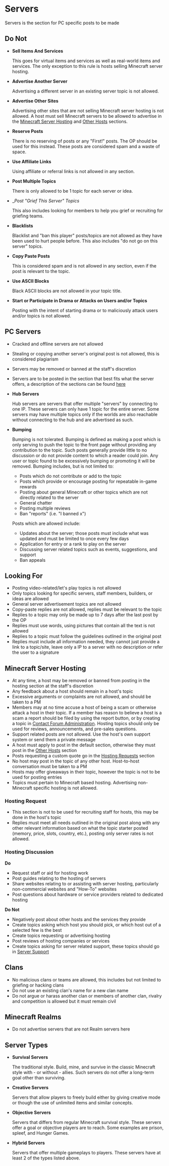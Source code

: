 # Servers

Servers is the section for PC specific posts to be made


## Do Not

* __Sell Items And Services__

  This goes for virtual items and services as well as real-world items and services. The only exception to this rule is hosts selling Minecraft server hosting.

* __Advertise Another Server__

  Advertising a different server in an existing server topic is not allowed.

* __Advertise Other Sites__

  Advertising other sites that are not selling Minecraft server hosting is not allowed. A host must sell Minecraft servers to be allowed to advertise in the [Minecraft Server Hosting](http://www.minecraftforum.net/forum/131-minecraft-server-hosting/) and [Other Hosts](http://www.minecraftforum.net/forum/46-other-hosts/) sections.

* __Reserve Posts__

  There is no reserving of posts or any "First!" posts. The OP should be used for this instead. These posts are considered spam and a waste of space.

* __Use Affiliate Links__

  Using affiliate or referral links is not allowed in any section.

* __Post Multiple Topics__

  There is only allowed to be 1 topic for each server or idea.

* __Post "Grief This Server" Topics_

  This also includes looking for members to help you grief or recruiting for griefing teams.

* __Blacklists__

  Blacklist and "ban this player" posts/topics are not allowed as they have been used to hurt people before. This also includes "do not go on this server" topics.

* __Copy Paste Posts__

  This is considered spam and is not allowed in any section, even if the post is relevant to the topic.

* __Use ASCII Blocks__

  Black ASCII blocks are not allowed in your topic title.

* __Start or Participate in Drama or Attacks on Users and/or Topics__

  Posting with the intent of starting drama or to maliciously attack users and/or topics is not allowed.


## PC Servers

* Cracked and offline servers are not allowed
* Stealing or copying another server's original post is not allowed, this is considered plagiarism
* Servers may be removed or banned at the staff's discretion
* Servers are to be posted in the section that best fits what the server offers, a description of the sections can be found [here](#servers:server-types)

* __Hub Servers__

  Hub servers are servers that offer multiple "servers" by connecting to one IP. These servers can only have 1 topic for the entire server. Some servers may have multiple topics only if the worlds are also reachable without connecting to the hub and are advertised as such.

* __Bumping__

  Bumping is not tolerated. Bumping is defined as making a post which is only serving to push the topic to the front page without providing any contribution to the topic. Such posts generally provide little to no discussion or do not provide content to which a reader could join. Any user or topic found to be excessively bumping or promoting it will be removed. Bumping includes, but is not limited to:
  - Posts which do not contribute or add to the topic
  - Posts which provide or encourage posting for repeatable in-game rewards
  - Posting about general Minecraft or other topics which are not directly related to the server
  - General chatter
  - Posting multiple reviews
  - Ban "reports" (i.e. "I banned x")

  Posts which are allowed include:
  - Updates about the server; those posts must include what was updated and must be limited to once every few days
  - Application for entry or a rank to play on the server
  - Discussing server related topics such as events, suggestions, and support
  - Ban appeals


## Looking For

* Posting video-related/let's play topics is not allowed
* Only topics looking for specific servers, staff members, builders, or ideas are allowed
* General server advertisement topics are not allowed
* Copy-paste replies are not allowed, replies must be relevant to the topic
* Replies to a topic may only be made up to 7 days after the last post by the OP
* Replies must use words, using pictures that contain all the text is not allowed
* Replies to a topic must follow the guidelines outlined in the original post
* Replies must include all information needed, they cannot just provide a link to a topic/site, leave only a
IP to a server with no description or refer the user to a signature


## Minecraft Server Hosting

* At any time, a host may be removed or banned from posting in the hosting section at the staff's discretion
* Any feedback about a host should remain in a host's topic
* Excessive arguments or complaints are not allowed, and should be taken to a PM
* Members may at no time accuse a host of being a scam or otherwise attack a host in their topic. If a member has reason to believe a host is a scam a report should be filed by using the report button, or by creating a topic in [Contact Forum Administration](http://www.minecraftforum.net/forum/64-contact-forum-administration/). Hosting topics should only be used for reviews, announcements, and pre-sales questions.
* Support related posts are not allowed. Use the host's own support system or send them a private message
* A host must apply to post in the default section, otherwise they must post in the [Other Hosts](http://www.minecraftforum.net/forum/46-other-hosts/) section
* Posts requesting a custom quote go in the [Hosting Requests](http://www.minecraftforum.net/forum/130-hosting-requests/) section
* No host may post in the topic of any other host. Host-to-host conversation must be taken to a PM
* Hosts may offer giveaways in their topic, however the topic is not to be used for posting entries
* Topics must pertain to Minecraft based hosting. Advertising non-Minecraft specific hosting is not allowed.


### Hosting Request

* This section is not to be used for recruiting staff for hosts, this may be done in the host's topic
* Replies must meet all needs outlined in the original post along with any other relevant information based on what the topic starter posted (memory, price, slots, country, etc.), posting only server rates is not allowed.


### Hosting Discussion

__Do__

 * Request staff or aid for hosting work
 * Post guides relating to the hosting of servers
 * Share websites relating to or assisting with server hosting, particularly non-commercial websites and "How-To" websites
 * Post questions about hardware or service providers related to dedicated hosting

__Do Not__

* Negatively post about other hosts and the services they provide
* Create topics asking which host you should pick, or which host out of a selected few is the best
* Create topics requesting or advertising hosting
* Post reviews of hosting companies or services
* Create topics asking for server related support, these topics should go in [Server Support](http://www.minecraftforum.net/forum/152-server-support/)


## Clans

* No malicious clans or teams are allowed, this includes but not limited to griefing or hacking clans
* Do not use an existing clan's name for a new clan name
* Do not argue or harass another clan or members of another clan, rivalry and competition is allowed but it must remain civil


## Minecraft Realms

* Do not advertise servers that are not Realm servers here


## Server Types

* __Survival Servers__

  The traditional style. Build, mine, and survive in the classic Minecraft style with - or without - allies. Such servers do not offer a long-term goal other than surviving.

* __Creative Servers__

  Servers that allow players to freely build either by giving creative mode or though the use of unlimited items and similar concepts.

* __Objective Servers__

  Servers that differs from regular Minecraft survival style. These servers offer a goal or objective players are to reach. Some examples are prison, spleef, and Hunger Games.

* __Hybrid Servers__

  Servers that offer multiple gameplays to players. These servers have at least 2 of the types listed above.
